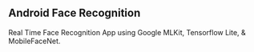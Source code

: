 ## Android Face Recognition

Real Time Face Recognition App using Google MLKit, Tensorflow Lite, & MobileFaceNet.

